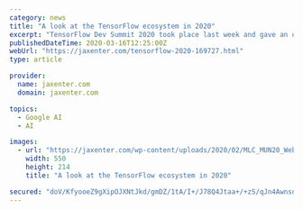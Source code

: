 ```yaml
---
category: news
title: "A look at the TensorFlow ecosystem in 2020"
excerpt: "TensorFlow Dev Summit 2020 took place last week and gave an overview of everything that’s been going on in the world of the machine learning library. While we have been covering TensorFlow, TensorFlow.js, and the recently open sourced TensorFlow Quantum, you may not yet have heard of TF Hub, TFX or TF Lite, so let’s see what they are all about."
publishedDateTime: 2020-03-16T12:25:00Z
webUrl: "https://jaxenter.com/tensorflow-2020-169727.html"
type: article

provider:
  name: jaxenter.com
  domain: jaxenter.com

topics:
  - Google AI
  - AI

images:
  - url: "https://jaxenter.com/wp-content/uploads/2020/02/MLC_MUN20_Webbanner_Smartblock_550x214_56305_v1.jpg"
    width: 550
    height: 214
    title: "A look at the TensorFlow ecosystem in 2020"

secured: "doV/KfyooeZ9gXipOJXNtJkd/gmDZ/1tA/I+/J78Q4Jtaa+/+zS/qJn4AwnsqmQVCaKJgFQVTVxkAOHVwdJPdhGou8WKM3KBSYvrgwI9rYfVH7n9ZaPsTS6Vq+qqc/aZ0X4Rwi1F/+j4hZkGMz8sdeBwtvk+NuakVcmjlHTofvurYBR02bCFNYYq/3bMF+nzpPRmBvguq2DAXbM8ms48zU6E/1lYdtNjPUMXzDXFzwf0s3VV+6OxBUQmLY8rjh/iE9vFIbDBKBfD2gVATqUc320Vr6qkqsYh5sqDm0OYURk86gp8LodoLKhQbFq3VC8Q6MgdF10a1NttOMf2ZRKz3sxJBXQvBiMRE2Na4RwuuVI/Qe3FVTrlwFh8Br7vwB26/TXYrpJiKVLqXY5YSVaVH7fWpZZoYz9I4l4n/dysFy9kJSdK2M87mH0QOZIqkwToAqiX6o/hIIXYq/FS5lgHYcUTxzZlhMX2OUV50g0LSSM=;K+6nIT57e/NEUzdWzZZLdQ=="
---
```


